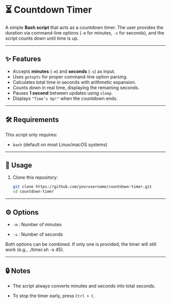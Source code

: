 # ⏳ Countdown Timer

A simple **Bash script** that acts as a countdown timer. The user provides the duration via command-line options (`-m` for minutes, `-s` for seconds), and the script counts down until time is up.

---

## ✨ Features
- Accepts **minutes** (`-m`) and **seconds** (`-s`) as input.
- Uses `getopts` for proper command-line option parsing.
- Calculates total time in seconds with arithmetic expansion.
- Counts down in real time, displaying the remaining seconds.
- Pauses **1 second** between updates using `sleep`.
- Displays `"Time’s Up!"` when the countdown ends.

---

## 🛠 Requirements
This script only requires:
- `bash` (default on most Linux/macOS systems)

---

## 🚀 Usage
1. Clone this repository:
   ```bash
   git clone https://github.com/yourusername/countdown-timer.git
   cd countdown-timer

---

## ⚙️ Options

- `-m` : Number of minutes

- `-s` : Number of seconds

Both options can be combined.
If only one is provided, the timer will still work (e.g., ./timer.sh -s 45).

---

## 🔒 Notes

- The script always converts minutes and seconds into total seconds.

- To stop the timer early, press `Ctrl + C`.
